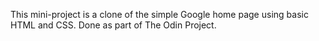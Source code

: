 This mini-project is a clone of the simple Google home page using basic HTML
and CSS. Done as part of The Odin Project.
